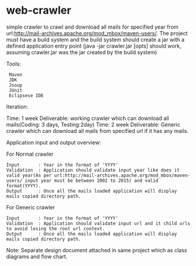 # web-crawler
simple crawler to crawl and download all mails for specified year from url:http://mail-archives.apache.org/mod_mbox/maven-users/.
The project must have a build system and the build system should create a jar with a defined application entry point (java -jar crawler.jar [opts] should work, assuming crawler.jar was the jar created by the build system)

Tools:

	 Maven
	 JDK
	 Jsoup
	 JUnit
	 Eclipsese IDE
	 
Iteration:

Time: 1 week Deliverable: working crawler which can download all mails(Coding: 3 days, Testing:2day)
Time: 2 week Deliverable: Generic crawler which can download all mails from specified url if it has any mails.

Application input and output overview:

For Normal crawler

	Input		: Year in the format of 'YYYY' 
	Validation	: Application should validate input year like does it valid year(As per url:http://mail-archives.apache.org/mod_mbox/maven-users/ input year must be between 2002 to 2015) and valid format(YYYY).  
	Output		: Once all the mails loaded application will display  mails copied directory path. 
	

For Generic crawler

	Input		: Year in the format of 'YYYY' 
	Validation	: Application should validate input url and it child urls to avoid losing the root url context.  
	Output		: Once all the mails loaded application will display  mails copied directory path. 

	
	
Note:  Separate design document attached in same project which as class diagrams and flow chart.